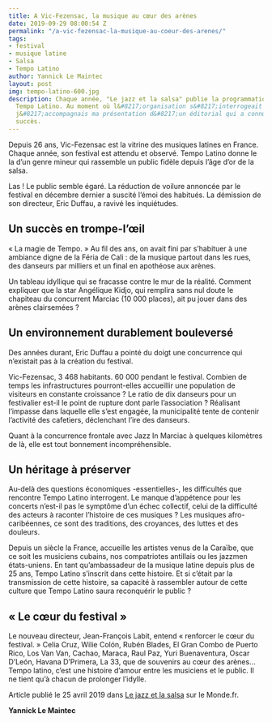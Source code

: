 ```yaml
---
title: A Vic-Fezensac, la musique au cœur des arènes
date: 2019-09-29 08:00:54 Z
permalink: "/a-vic-fezensac-la-musique-au-coeur-des-arenes/"
tags:
- festival
- musique latine
- Salsa
- Tempo Latino
author: Yannick Le Maintec
layout: post
img: tempo-latino-600.jpg
description: Chaque année, "Le jazz et la salsa" publie la programmation du festival
  Tempo Latino. Au moment où l&#8217;organisation s&#8217;interrogeait sur son avenir,
  j&#8217;accompagnais ma présentation d&#8217;un éditorial qui a connu un certain
  succès.
---
```


Depuis 26&nbsp;ans, Vic-Fezensac est la vitrine des musiques latines en France. Chaque année, son festival est attendu et observé. Tempo Latino donne le la d’un genre mineur qui rassemble un public fidèle depuis l’âge d’or de la salsa.

Las&nbsp;! Le public semble égaré. La réduction de voilure annoncée par le festival en décembre dernier a suscité l’émoi des habitués. La démission de son directeur, Eric Duffau, a ravivé les inquiétudes.

## Un succès en trompe-l’œil

«&nbsp;La magie de Tempo.&nbsp;» Au fil des ans, on avait fini par s’habituer à une ambiance digne de la Féria de Cali&nbsp;: de la musique partout dans les rues, des danseurs par milliers et un final en apothéose aux arènes.

Un tableau idyllique qui se fracasse contre le mur de la réalité. Comment expliquer que la star Angélique Kidjo, qui remplira sans nul doute le chapiteau du concurrent Marciac (10&nbsp;000 places), ait pu jouer dans des arènes clairsemées&nbsp;?

## Un environnement durablement bouleversé

Des années durant, Eric Duffau a pointé du doigt une concurrence qui n’existait pas à la création du festival.

Vic-Fezensac, 3 468 habitants. 60&nbsp;000 pendant le festival. Combien de temps les infrastructures pourront-elles accueillir une population de visiteurs en constante croissance&nbsp;? Le ratio de dix danseurs pour un festivalier est-il le point de rupture dont parle l’association&nbsp;? Réalisant l’impasse dans laquelle elle s’est engagée, la municipalité tente de contenir l’activité des cafetiers, déclenchant l’ire des danseurs.

Quant à la concurrence frontale avec Jazz In Marciac à quelques kilomètres de là, elle est tout bonnement incompréhensible.

## Un héritage à préserver

Au-delà des questions économiques -essentielles-, les difficultés que rencontre Tempo Latino interrogent. Le manque d’appétence pour les concerts n’est-il pas le symptôme d’un échec collectif, celui de la difficulté des acteurs à raconter l’histoire de ces musiques&nbsp;? Les musiques afro-caribéennes, ce sont des traditions, des croyances, des luttes et des douleurs.

Depuis un siècle la France, accueille les artistes venus de la Caraïbe, que ce soit les musiciens cubains, nos compatriotes antillais ou les jazzmen états-uniens. En tant qu’ambassadeur de la musique latine depuis plus de 25 ans, Tempo Latino s’inscrit dans cette histoire. Et si c’était par la transmission de cette histoire, sa capacité à rassembler autour de cette culture que Tempo Latino saura reconquérir le public&nbsp;?

## « Le cœur du festival »

Le nouveau directeur, Jean-François Labit, entend «&nbsp;renforcer le cœur du festival.&nbsp;» Celia Cruz, Wilie Colón, Rubén Blades, El Gran Combo de Puerto Rico, Los Van Van, Cachao, Maraca, Raul Paz, Yuri Buenaventura, Oscar D’León, Havana D’Primera, La 33, que de souvenirs au cœur des arènes… Tempo latino, c’est une histoire d’amour entre les musiciens et le public. Il ne tient qu’à chacun de prolonger l’idylle.

Article publié le 25 avril 2019 dans [Le jazz et la salsa](https://www.lemonde.fr/le-jazz-et-la-salsa/article/2019/05/25/tempo-latino-tente-de-rebondir-avec-une-programmation-ambitieuse_5467097_5324427.html) sur le Monde.fr.

**Yannick Le Maintec**
